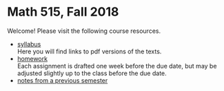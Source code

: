 # Math 515, Fall 2018

Welcome! Please visit the following course resources.

* [syllabus](syllabus.md)  
Here you will find links to pdf versions of the texts.
* [homework](homework.md)  
Each assignment is drafted one week before the due date, but may be adjusted slightly up to the class before the due date.
* [notes from a previous semester](https://github.com/scoskey/m515/raw/master/notes.pdf)  
